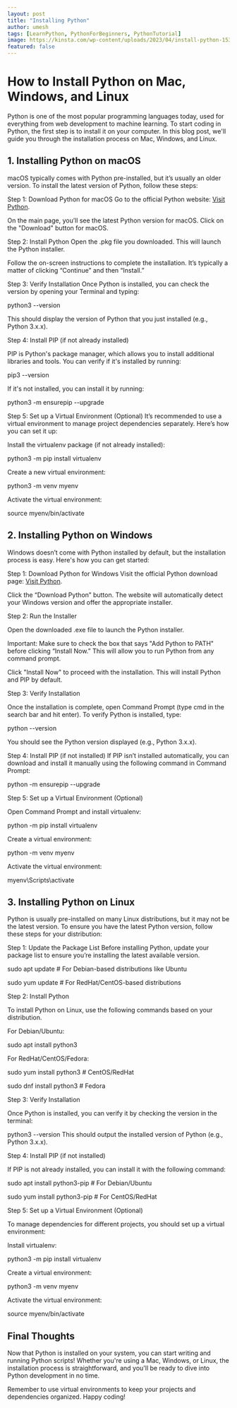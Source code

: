```yaml
---
layout: post
title: "Installing Python"
author: umesh
tags: [LearnPython, PythonForBeginners, PythonTutorial]
image: https://kinsta.com/wp-content/uploads/2023/04/install-python-1536x768.jpg
featured: false
---
```


# How to Install Python on Mac, Windows, and Linux


Python is one of the most popular programming languages today, used for everything from web development to machine learning. To start coding in Python, the first step is to install it on your computer. In this blog post, we'll guide you through the installation process on Mac, Windows, and Linux.

## 1. Installing Python on macOS
macOS typically comes with Python pre-installed, but it’s usually an older version. To install the latest version of Python, follow these steps:

Step 1: Download Python for macOS
Go to the official Python website: [Visit Python](https://www.python.org/downloads/).

On the main page, you’ll see the latest Python version for macOS. Click on the "Download" button for macOS.

Step 2: Install Python
Open the .pkg file you downloaded. This will launch the Python installer.

Follow the on-screen instructions to complete the installation. It’s typically a matter of clicking “Continue” and then “Install.”

Step 3: Verify Installation
Once Python is installed, you can check the version by opening your Terminal and typing:

python3 --version

This should display the version of Python that you just installed (e.g., Python 3.x.x).

Step 4: Install PIP (if not already installed)

PIP is Python's package manager, which allows you to install additional libraries and tools. You can verify if it's installed by running:

pip3 --version

If it's not installed, you can install it by running:

python3 -m ensurepip --upgrade

Step 5: Set up a Virtual Environment (Optional)
It’s recommended to use a virtual environment to manage project dependencies separately. Here’s how you can set it up:

Install the virtualenv package (if not already installed):

python3 -m pip install virtualenv

Create a new virtual environment:

python3 -m venv myenv

Activate the virtual environment:

source myenv/bin/activate

## 2. Installing Python on Windows
Windows doesn’t come with Python installed by default, but the installation process is easy. Here's how you can get started:

Step 1: Download Python for Windows
Visit the official Python download page: [Visit Python](https://www.python.org/downloads/).

Click the “Download Python” button. The website will automatically detect your Windows version and offer the appropriate installer.

Step 2: Run the Installer

Open the downloaded .exe file to launch the Python installer.

Important: Make sure to check the box that says "Add Python to PATH" before clicking “Install Now.” This will allow you to run Python from any command prompt.

Click "Install Now" to proceed with the installation. This will install Python and PIP by default.

Step 3: Verify Installation

Once the installation is complete, open Command Prompt (type cmd in the search bar and hit enter). To verify Python is installed, type:

python --version

You should see the Python version displayed (e.g., Python 3.x.x).

Step 4: Install PIP (if not installed)
If PIP isn’t installed automatically, you can download and install it manually using the following command in Command Prompt:

python -m ensurepip --upgrade

Step 5: Set up a Virtual Environment (Optional)

Open Command Prompt and install virtualenv:

python -m pip install virtualenv

Create a virtual environment:

python -m venv myenv

Activate the virtual environment:

myenv\Scripts\activate

## 3. Installing Python on Linux
Python is usually pre-installed on many Linux distributions, but it may not be the latest version. To ensure you have the latest Python version, follow these steps for your distribution:

Step 1: Update the Package List
Before installing Python, update your package list to ensure you’re installing the latest available version.

sudo apt update   # For Debian-based distributions like Ubuntu

sudo yum update   # For RedHat/CentOS-based distributions

Step 2: Install Python

To install Python on Linux, use the following commands based on your distribution.

For Debian/Ubuntu:

sudo apt install python3

For RedHat/CentOS/Fedora:

sudo yum install python3   # CentOS/RedHat

sudo dnf install python3   # Fedora

Step 3: Verify Installation

Once Python is installed, you can verify it by checking the version in the terminal:

python3 --version
This should output the installed version of Python (e.g., Python 3.x.x).

Step 4: Install PIP (if not installed)

If PIP is not already installed, you can install it with the following command:

sudo apt install python3-pip   # For Debian/Ubuntu

sudo yum install python3-pip   # For CentOS/RedHat

Step 5: Set up a Virtual Environment (Optional)

To manage dependencies for different projects, you should set up a virtual environment:

Install virtualenv:

python3 -m pip install virtualenv

Create a virtual environment:

python3 -m venv myenv

Activate the virtual environment:

source myenv/bin/activate

## Final Thoughts

Now that Python is installed on your system, you can start writing and running Python scripts! Whether you're using a Mac, Windows, or Linux, the installation process is straightforward, and you'll be ready to dive into Python development in no time.

Remember to use virtual environments to keep your projects and dependencies organized. Happy coding!
